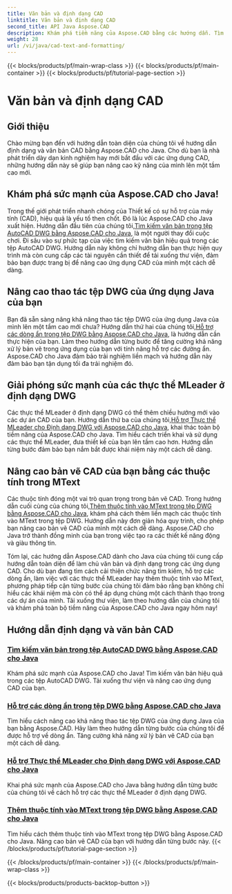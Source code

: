 ```yaml
---
title: Văn bản và định dạng CAD
linktitle: Văn bản và định dạng CAD
second_title: API Java Aspose.CAD
description: Khám phá tiềm năng của Aspose.CAD bằng các hướng dẫn. Tìm hiểu tìm kiếm văn bản, dòng ẩn, thực thể MLeader và thuộc tính MText để nâng cao ứng dụng CAD của bạn.
weight: 28
url: /vi/java/cad-text-and-formatting/
---
```


{{< blocks/products/pf/main-wrap-class >}}
{{< blocks/products/pf/main-container >}}
{{< blocks/products/pf/tutorial-page-section >}}

# Văn bản và định dạng CAD

## Giới thiệu
Chào mừng bạn đến với hướng dẫn toàn diện của chúng tôi về hướng dẫn định dạng và văn bản CAD bằng Aspose.CAD cho Java. Cho dù bạn là nhà phát triển dày dạn kinh nghiệm hay mới bắt đầu với các ứng dụng CAD, những hướng dẫn này sẽ giúp bạn nâng cao kỹ năng của mình lên một tầm cao mới.

## Khám phá sức mạnh của Aspose.CAD cho Java!

 Trong thế giới phát triển nhanh chóng của Thiết kế có sự hỗ trợ của máy tính (CAD), hiệu quả là yếu tố then chốt. Đó là lúc Aspose.CAD cho Java xuất hiện. Hướng dẫn đầu tiên của chúng tôi,[Tìm kiếm văn bản trong tệp AutoCAD DWG bằng Aspose.CAD cho Java](./search-text-in-dwg/), là một người thay đổi cuộc chơi. Đi sâu vào sự phức tạp của việc tìm kiếm văn bản hiệu quả trong các tệp AutoCAD DWG. Hướng dẫn này không chỉ hướng dẫn bạn thực hiện quy trình mà còn cung cấp các tài nguyên cần thiết để tải xuống thư viện, đảm bảo bạn được trang bị để nâng cao ứng dụng CAD của mình một cách dễ dàng.

## Nâng cao thao tác tệp DWG của ứng dụng Java của bạn

 Bạn đã sẵn sàng nâng khả năng thao tác tệp DWG của ứng dụng Java của mình lên một tầm cao mới chưa? Hướng dẫn thứ hai của chúng tôi,[Hỗ trợ các dòng ẩn trong tệp DWG bằng Aspose.CAD cho Java](./support-hidden-lines-in-dwg/), là hướng dẫn cần thực hiện của bạn. Làm theo hướng dẫn từng bước để tăng cường khả năng xử lý bản vẽ trong ứng dụng của bạn với tính năng hỗ trợ các đường ẩn. Aspose.CAD cho Java đảm bảo trải nghiệm liền mạch và hướng dẫn này đảm bảo bạn tận dụng tối đa trải nghiệm đó.

## Giải phóng sức mạnh của các thực thể MLeader ở định dạng DWG

 Các thực thể MLeader ở định dạng DWG có thể thêm chiều hướng mới vào các dự án CAD của bạn. Hướng dẫn thứ ba của chúng tôi,[Hỗ trợ Thực thể MLeader cho Định dạng DWG với Aspose.CAD cho Java](./support-mleader-entity/), khai thác toàn bộ tiềm năng của Aspose.CAD cho Java. Tìm hiểu cách triển khai và sử dụng các thực thể MLeader, đưa thiết kế của bạn lên tầm cao hơn. Hướng dẫn từng bước đảm bảo bạn nắm bắt được khái niệm này một cách dễ dàng.

## Nâng cao bản vẽ CAD của bạn bằng các thuộc tính trong MText

Các thuộc tính đóng một vai trò quan trọng trong bản vẽ CAD. Trong hướng dẫn cuối cùng của chúng tôi,[Thêm thuộc tính vào MText trong tệp DWG bằng Aspose.CAD cho Java](./add-attributes-to-mtext/), khám phá cách thêm liền mạch các thuộc tính vào MText trong tệp DWG. Hướng dẫn này đơn giản hóa quy trình, cho phép bạn nâng cao bản vẽ CAD của mình một cách dễ dàng. Aspose.CAD cho Java trở thành đồng minh của bạn trong việc tạo ra các thiết kế năng động và giàu thông tin.

Tóm lại, các hướng dẫn Aspose.CAD dành cho Java của chúng tôi cung cấp hướng dẫn toàn diện để làm chủ văn bản và định dạng trong các ứng dụng CAD. Cho dù bạn đang tìm cách cải thiện chức năng tìm kiếm, hỗ trợ các dòng ẩn, làm việc với các thực thể MLeader hay thêm thuộc tính vào MText, phương pháp tiếp cận từng bước của chúng tôi đảm bảo rằng bạn không chỉ hiểu các khái niệm mà còn có thể áp dụng chúng một cách thành thạo trong các dự án của mình. Tải xuống thư viện, làm theo hướng dẫn của chúng tôi và khám phá toàn bộ tiềm năng của Aspose.CAD cho Java ngay hôm nay!

## Hướng dẫn định dạng và văn bản CAD
### [Tìm kiếm văn bản trong tệp AutoCAD DWG bằng Aspose.CAD cho Java](./search-text-in-dwg/)
Khám phá sức mạnh của Aspose.CAD cho Java! Tìm kiếm văn bản hiệu quả trong các tệp AutoCAD DWG. Tải xuống thư viện và nâng cao ứng dụng CAD của bạn.
### [Hỗ trợ các dòng ẩn trong tệp DWG bằng Aspose.CAD cho Java](./support-hidden-lines-in-dwg/)
Tìm hiểu cách nâng cao khả năng thao tác tệp DWG của ứng dụng Java của bạn bằng Aspose.CAD. Hãy làm theo hướng dẫn từng bước của chúng tôi để được hỗ trợ về dòng ẩn. Tăng cường khả năng xử lý bản vẽ CAD của bạn một cách dễ dàng.
### [Hỗ trợ Thực thể MLeader cho Định dạng DWG với Aspose.CAD cho Java](./support-mleader-entity/)
Khai phá sức mạnh của Aspose.CAD cho Java bằng hướng dẫn từng bước của chúng tôi về cách hỗ trợ các thực thể MLeader ở định dạng DWG.
### [Thêm thuộc tính vào MText trong tệp DWG bằng Aspose.CAD cho Java](./add-attributes-to-mtext/)
Tìm hiểu cách thêm thuộc tính vào MText trong tệp DWG bằng Aspose.CAD cho Java. Nâng cao bản vẽ CAD của bạn với hướng dẫn từng bước này.
{{< /blocks/products/pf/tutorial-page-section >}}

{{< /blocks/products/pf/main-container >}}
{{< /blocks/products/pf/main-wrap-class >}}

{{< blocks/products/products-backtop-button >}}
